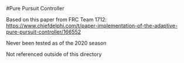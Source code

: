 #Pure Pursuit Controller

Based on this paper from FRC Team 1712: https://www.chiefdelphi.com/t/paper-implementation-of-the-adaptive-pure-pursuit-controller/166552

Never been tested as of the 2020 season

Not referenced outside of this directory